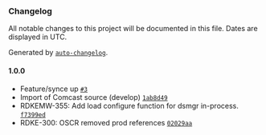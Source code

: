 ### Changelog

All notable changes to this project will be documented in this file. Dates are displayed in UTC.

Generated by [`auto-changelog`](https://github.com/CookPete/auto-changelog).

#### 1.0.0

- Feature/synce up [`#3`](https://github.com/rdkcentral/devicesettings/pull/3)
- Import of Comcast source (develop) [`1ab8d49`](https://github.com/rdkcentral/devicesettings/commit/1ab8d49d6d6bb59288c3da828d39e7f25f31cb15)
- RDKEMW-355: Add load configure function for dsmgr in-process. [`f7399ed`](https://github.com/rdkcentral/devicesettings/commit/f7399ed89f3daa2cd1b1dffdafc579e5448b4cdd)
- RDKE-300: OSCR removed prod references [`02029aa`](https://github.com/rdkcentral/devicesettings/commit/02029aa04f34d45adb0008bb36e5e42e89700d11)
